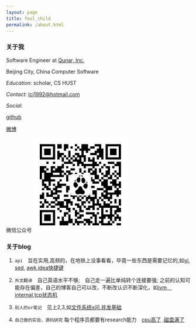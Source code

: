 ```yaml
---
layout: page
title: fool_child
permalink: /about.html
---
```


### 关于我

Software Engineer at [Qunar, Inc.](http://www.qunar.com)

Beijing City, China   Computer Software
  
*Education:* scholar, CS  HUST

*Contact:* lcj1992@hotmail.com

*Social:*

[github](http://github.com/lcj1992/)

[微博](http://weibo.com/u/1825339361)

微信公众号
![we_chat](/images/we_chat.jpg "微信公众号")
    
### 关于blog

1. `api`　旨在实用,高频的，在地铁上没事看看，毕竟一些东西是需要记忆的,如[vi](/2015/12/27/vi), [sed](/2015/12/26/sed), [awk](/2015/12/25/awk),[idea快捷键](2015/11/25/ideaShortCut)

2. `外文翻译`　自己英语水平不够;　自己走一遍比单纯转个连接要强; 之前的认知可能存在偏差，自己的博客自己可以改，不断改认识不断深化，如[jvm　internal](/2015/09/03/jvm_internal),[tcp状态机](/2015/12/25/tcpFSM)

3.  `别人的or笔记`　见上2,3,如[文件系统x问](/2016/01/07/fileSysQA),[并发基础](/2015/11/25concurrent)

4.  `自己做的实验，源码研究` 每个程序员都要有research能力　[cpu高了](/2015/12/17/cpuHigh) ,[磁盘满了](/2015/12/17/diskFull)　
